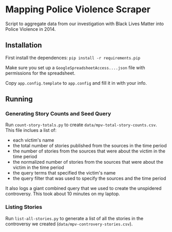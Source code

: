 Mapping Police Violence Scraper
===============================

Script to aggregate data from our investigation with Black Lives Matter into Police Violence in 2014.

Installation
------------

First install the dependences: `pip install -r requirements.pip`

Make sure you set up a `GoogleSpreadsheetAccess....json` file with permissions for the spreadsheet.

Copy `app.config.template` to `app.config` and fill it in with your info.

Running
-------

### Generating Story Counts and Seed Query

Run `count-story-totals.py` to create `data/mpv-total-story-counts.csv`.  This file inclues a list of:
 * each victim's name
 * the total number of stories published from the sources in the time period
 * the number of stories from the sources that were about the victim in the time period
 * the normalized number of stories from the sources that were about the victim in the time period
 * the query terms that specified the victim's name
 * the query filter that was used to specify the sources and the time period

It also logs a giant combined query that we used to create the unspidered controversy.  This took about 10 minutes on my laptop.

### Listing Stories

Run `list-all-stories.py` to generate a list of all the stories in the controversy we created (`data/mpv-controvery-stories.csv`).
